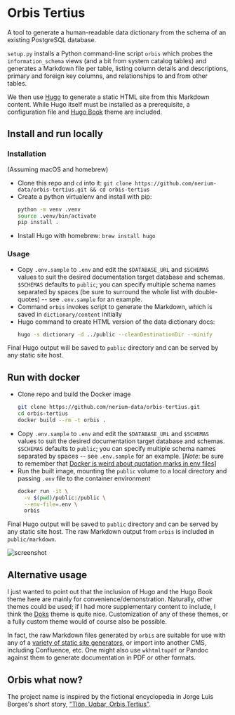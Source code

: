 # Orbis Tertius

A tool to generate a human-readable data dictionary from the schema of an existing PostgreSQL database. 

`setup.py` installs a Python command-line script `orbis` which probes the `information_schema` views (and a bit from system catalog tables) and generates a Markdown file per table, listing column details and descriptions, primary and foreign key columns, and relationships to and from other tables.

We then use [Hugo](https://gohugo.io/) to generate a static HTML site from this Markdown content. While Hugo itself must be installed as a prerequisite, a configuration file and [Hugo Book](https://github.com/alex-shpak/hugo-book) theme are included.

## Install and run locally

### Installation

(Assuming macOS and homebrew)

- Clone this repo and `cd` into it: `git clone https://github.com/nerium-data/orbis-tertius.git && cd orbis-tertius`
- Create a python virtualenv and install with pip:
  ```sh
  python -m venv .venv
  source .venv/bin/activate
  pip install .
  ```
- Install Hugo with homebrew: `brew install hugo`

### Usage

- Copy `.env.sample` to `.env` and edit the `$DATABASE_URL` and `$SCHEMAS` values to suit the desired documentation target database and schemas. `$SCHEMAS` defaults to `public`; you can specify multiple schema names separated by spaces (be sure to surround the whole list with double-quotes) -- see `.env.sample` for an example.
- Command `orbis` invokes script to generate the Markdown, which is saved in `dictionary/content` initially
- Hugo command to create HTML version of the data dictionary docs:
  ```sh
  hugo -s dictionary -d ../public --cleanDestinationDir --minify
  ```

Final Hugo output will be saved to `public` directory and can be served by any static site host.

## Run with docker

- Clone repo and build the Docker image
  ```sh
  git clone https://github.com/nerium-data/orbis-tertius.git
  cd orbis-tertius
  docker build --rm -t orbis .
- Copy `.env.sample` to `.env` and edit the `$DATABASE_URL` and `$SCHEMAS` values to suit the desired documentation target database and schemas. `$SCHEMAS` defaults to `public`; you can specify multiple schema names separated by spaces -- see `.env.sample` for an example. [_Note_: be sure to remember that [Docker is weird about quotation marks in env files](https://dev.to/tvanantwerp/don-t-quote-environment-variables-in-docker-268h)]
- Run the built image, mounting the `public` volume to a local directory and passing `.env` file to the container environment
  ```sh
  docker run -it \
    -v $(pwd)/public:/public \
    --env-file=.env \
    orbis
  ```

Final Hugo output will be saved to `public` directory and can be served by any static site host. The raw Markdown output from `orbis` is included in `public/markdown`.

![screenshot](https://www.yager-madden.com/image/orbis-screenshot-dammit.png)

## Alternative usage

I just wanted to point out that the inclusion of Hugo and the Hugo Book theme here are mainly for convenience/demonstration. Naturally, other themes could be used; if I had more supplementary content to include, I think the [Doks](https://getdoks.org/) theme is quite nice. Customization of any of these themes, or a fully custom theme would of course also be possible.

In fact, the raw Markdown files generated by `orbis` are suitable for use with any of a [variety of static site generators](https://jamstack.org/generators/), or import into another CMS, including Confluence, etc. One might also use `wkhtmltopdf` or Pandoc against them to generate documentation in PDF or other formats. 

## Orbis what now?

The project name is inspired by the fictional encyclopedia in Jorge Luis Borges's short story, ["Tlön, Uqbar, Orbis Tertius"](https://en.wikipedia.org/wiki/Tl%C3%B6n,_Uqbar,_Orbis_Tertius).
